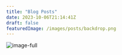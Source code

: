 ```yaml
---
title: "Blog Posts"
date: 2023-10-06T21:14:41Z
draft: false
featuredImage: /images/posts/backdrop.png
---
```


![image-full](/images/posts/backdrop.png)
